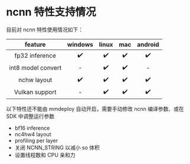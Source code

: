 # ncnn 特性支持情况

目前对 ncnn 特性使用情况如下：

|      feature       | windows | linux | mac | android |
| :----------------: | :-----: | :---: | :-: | :-----: |
|   fp32 inference   |   ✔️    |  ✔️   | ✔️  |   ✔️    |
| int8 model convert |    -    |  ✔️   | ✔️  |    -    |
|    nchw layout     |   ✔️    |  ✔️   | ✔️  |   ✔️    |
|   Vulkan support   |    -    |  ✔️   | ✔️  |   ✔️    |

以下特性还不能由 mmdeploy 自动开启，需要手动修改 ncnn 编译参数、或在 SDK 中调整运行参数

- bf16 inference
- nc4hw4 layout
- profiling per layer
- 关闭 NCNN_STRING 以减小 so 体积
- 设置线程数和 CPU 亲和力
